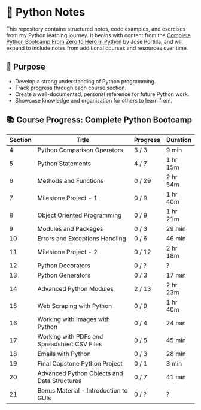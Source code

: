 # 🐍 Python Notes

This repository contains structured notes, code examples, and exercises from my Python learning journey. It begins with content from the [Complete Python Bootcamp From Zero to Hero in Python](https://www.udemy.com/course/complete-python-bootcamp/learn/lecture/9407968#overview) by Jose Portilla, and will expand to include notes from additional courses and resources over time.

## 🎯 Purpose

- Develop a strong understanding of Python programming.
- Track progress through each course section.
- Create a well-documented, personal reference for future Python work.
- Showcase knowledge and organization for others to learn from.

## 📚 Course Progress: Complete Python Bootcamp

| Section | Title                                               | Progress | Duration  |
|---------|-----------------------------------------------------|----------|-----------|
| 4       | Python Comparison Operators                         | 3 / 3    | 9 min     |
| 5       | Python Statements                                   | 4 / 7    | 1 hr 15m  |
| 6       | Methods and Functions                               | 0 / 29   | 2 hr 54m  |
| 7       | Milestone Project - 1                               | 0 / 9    | 1 hr 40m  |
| 8       | Object Oriented Programming                         | 0 / 9    | 1 hr 21m  |
| 9       | Modules and Packages                                | 0 / 3    | 29 min    |
| 10      | Errors and Exceptions Handling                      | 0 / 6    | 46 min    |
| 11      | Milestone Project - 2                               | 0 / 12   | 2 hr 18m  |
| 12      | Python Decorators                                   | 0 / ?    | ?         |
| 13      | Python Generators                                   | 0 / 3    | 17 min    |
| 14      | Advanced Python Modules                             | 2 / 13   | 2 hr 23m  |
| 15      | Web Scraping with Python                            | 0 / 9    | 1 hr 40m  |
| 16      | Working with Images with Python                     | 0 / 4    | 24 min    |
| 17      | Working with PDFs and Spreadsheet CSV Files         | 0 / 5    | 45 min    |
| 18      | Emails with Python                                  | 0 / 3    | 28 min    |
| 19      | Final Capstone Python Project                       | 0 / 1    | 3 min     |
| 20      | Advanced Python Objects and Data Structures         | 0 / 7    | 41 min    |
| 21      | Bonus Material - Introduction to GUIs               | 0 / ?    | ?         |
